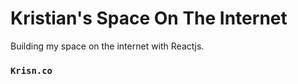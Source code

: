 # Kristian's Space On The Internet

Building my space on the internet with Reactjs.

### `Krisn.co`
